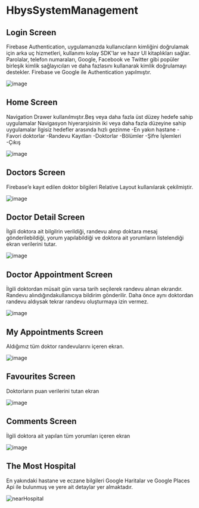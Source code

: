 # HbysSystemManagement

## Login Screen
Firebase Authentication, uygulamanızda kullanıcıların
kimliğini doğrulamak için arka uç hizmetleri,
kullanımı kolay SDK'lar ve hazır UI kitaplıkları sağlar.
Parolalar, telefon numaraları, Google, Facebook ve
Twitter gibi popüler birleşik kimlik sağlayıcıları
ve daha fazlasını kullanarak kimlik doğrulamayı destekler.
Firebase ve Google ile Authentication yapılmıştır.


![image](https://user-images.githubusercontent.com/46397935/168470560-f197cc42-3350-4ca9-9c11-185dde7bdd90.png)

## Home Screen
Navigation Drawer kullanılmıştır.Beş veya daha
fazla üst düzey hedefe sahip uygulamalar
Navigasyon hiyerarşisinin iki veya daha 
fazla düzeyine sahip uygulamalar İlgisiz 
hedefler arasında hızlı gezinme
-En yakın hastane
-Favori doktorlar
-Randevu Kayıtları
-Doktorlar
-Bölümler
-Şifre İşlemleri
-Çıkış

![image](https://user-images.githubusercontent.com/46397935/168470876-6d748ecb-a5a1-4470-9666-aa2a94b2ae04.png)


## Doctors Screen
Firebase’e kayıt edilen doktor bilgileri
Relative Layout kullanılarak çekilmiştir.

![image](https://user-images.githubusercontent.com/46397935/168470596-f41c06c7-afd0-4a87-98d6-16c8a1f92715.png)

## Doctor Detail Screen
İlgili doktora ait bilgilrin verildiği,
randevu alınıp doktara mesaj gönderilebildiği,
yorum yapılabildiği ve doktora ait yorumların
listelendiği ekran verilerini tutar.

![image](https://user-images.githubusercontent.com/46397935/168470422-d206edd3-5c41-46d2-8b86-74e0ec76d932.png)

## Doctor Appointment Screen
İlgili doktordan müsait gün varsa
tarih seçilerek randevu alınan ekrandır.
Randevu alındığındakullanıcıya bildirim
gönderilir. Daha önce aynı doktordan
randevu aldıysak tekrar randevu
oluşturmaya izin vermez.

![image](https://user-images.githubusercontent.com/46397935/168470447-1e469059-d430-400f-90f1-800466f73f47.png)

## My Appointments Screen
Aldığımız tüm doktor randevularını içeren ekran.

![image](https://user-images.githubusercontent.com/46397935/168470473-8efc3d54-cd91-436a-9b15-21a0cd60d410.png)

## Favourites Screen 
Doktorların puan verilerini tutan ekran

![image](https://user-images.githubusercontent.com/46397935/168470501-cbf7ed18-8a9c-4e60-8b6a-8ee002d1d859.png)

## Comments Screen
İlgili doktora ait yapılan tüm 
yorumları içeren ekran

![image](https://user-images.githubusercontent.com/46397935/168470523-981d44e7-dce8-4f34-80f2-c2dd6e458941.png)

## The Most Hospital
En yakındaki hastane ve eczane bilgileri
Google Haritalar ve Google Places Api
ile bulunmuş ve yere ait detaylar
yer almaktadır.

![nearHospital](https://user-images.githubusercontent.com/46397935/168686840-6bba7b33-9619-49f6-a02a-26b42ded4570.png)









